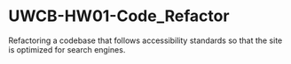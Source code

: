 # UWCB-HW01-Code_Refactor
Refactoring a codebase that follows accessibility standards so that the site is optimized for search engines.

